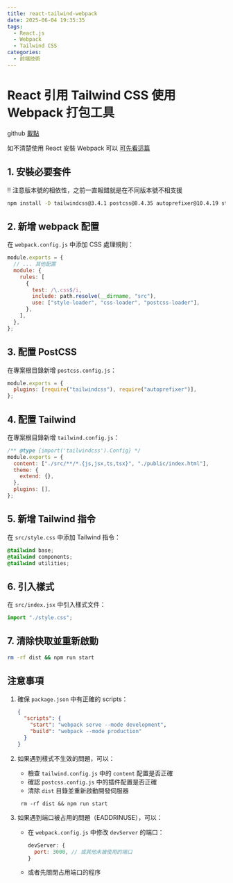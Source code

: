```yaml
---
title: react-tailwind-webpack
date: 2025-06-04 19:35:35
tags:
  - React.js
  - Webpack
  - Tailwind CSS
categories:
  - 前端技術
---
```


# React 引用 Tailwind CSS 使用 Webpack 打包工具

github [載點](https://github.com/jmihuang/react-tailwind-webpack)

如不清楚使用 React 安裝 Webpack 可以 [可先看這篇](https://jmihuang.github.io/blog/2025/05/31/React-with-webpack/)

## 1. 安裝必要套件

!! 注意版本號的相依性，之前一直報錯就是在不同版本號不相支援

```bash
npm install -D tailwindcss@3.4.1 postcss@8.4.35 autoprefixer@10.4.19 style-loader css-loader postcss-loader
```

## 2. 新增 webpack 配置

在 `webpack.config.js` 中添加 CSS 處理規則：

```js
module.exports = {
  // ... 其他配置
  module: {
    rules: [
      {
        test: /\.css$/i,
        include: path.resolve(__dirname, "src"),
        use: ["style-loader", "css-loader", "postcss-loader"],
      },
    ],
  },
};
```

## 3. 配置 PostCSS

在專案根目錄新增 `postcss.config.js`：

```js
module.exports = {
  plugins: [require("tailwindcss"), require("autoprefixer")],
};
```

## 4. 配置 Tailwind

在專案根目錄新增 `tailwind.config.js`：

```js
/** @type {import('tailwindcss').Config} */
module.exports = {
  content: ["./src/**/*.{js,jsx,ts,tsx}", "./public/index.html"],
  theme: {
    extend: {},
  },
  plugins: [],
};
```

## 5. 新增 Tailwind 指令

在 `src/style.css` 中添加 Tailwind 指令：

```css
@tailwind base;
@tailwind components;
@tailwind utilities;
```

## 6. 引入樣式

在 `src/index.jsx` 中引入樣式文件：

```jsx
import "./style.css";
```

## 7. 清除快取並重新啟動

```bash
rm -rf dist && npm run start
```

## 注意事項

1. 確保 `package.json` 中有正確的 scripts：

   ```json
   {
     "scripts": {
       "start": "webpack serve --mode development",
       "build": "webpack --mode production"
     }
   }
   ```

2. 如果遇到樣式不生效的問題，可以：

   - 檢查 `tailwind.config.js` 中的 `content` 配置是否正確
   - 確認 `postcss.config.js` 中的插件配置是否正確
   - 清除 `dist` 目錄並重新啟動開發伺服器

   ```
    rm -rf dist && npm run start
   ```

3. 如果遇到端口被占用的問題（EADDRINUSE），可以：
   - 在 `webpack.config.js` 中修改 `devServer` 的端口：
     ```js
     devServer: {
       port: 3000, // 或其他未被使用的端口
     }
     ```
   - 或者先關閉占用端口的程序
